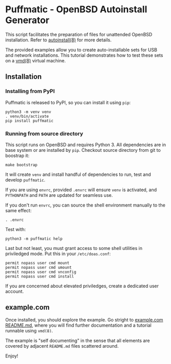 # Puffmatic - OpenBSD Autoinstall Generator

This script facilitates the preparation of files for unattended
OpenBSD installation. Refer to
[autoinstall(8)](https://man.openbsd.org/autoinstall) for more
details.

The provided examples allow you to create auto-installable sets for
USB and network installations. This tutorial demonstrates how to test
these sets on a [vmd(8)](https://man.openbsd.org/vmd) virtual machine.

## Installation

### Installing from PyPI

Puffmatic is released to PyPI, so you can install it using `pip`:

```shell
python3 -m venv venv
. venv/bin/activate
pip install puffmatic
```

### Running from source directory

This script runs on OpenBSD and requires Python 3. All dependencies
are in base system or are installed by `pip`.  Checkout source
directory from git to boostrap it:

```shell
make bootstrap
```

It will create `venv` and install handful of dependencies to run, test
and develop `puffmatic`.

If you are using `envrc`, provided `.envrc` will ensure `venv` is activated,
and `PYTHONPATH` and `PATH` are updated for seamless use.

If you don't run `envrc`, you can source the shell environment
manually to the same effect:

```shell
. .envrc
```

Test with:

```shell
python3 -m puffmatic help
```

Last but not least, you must grant access to some shell utilities in
priviledged mode. Put this in your `/etc/doas.conf`:

```
permit nopass user cmd mount
permit nopass user cmd umount
permit nopass user cmd vnconfig
permit nopass user cmd install
```

If you are concerned about elevated priviledges, create a dedicated
user account.

## example.com

Once installed, you should explore the example. Go stright to
[example.com README.md](example.com/README.md), where you will find
further documentation and a tutorial runnable using `vmd(8)`.

The example is "self documenting" in the sense that all elements are
covered by adjacent `README.md` files scattered around.

Enjoy!
